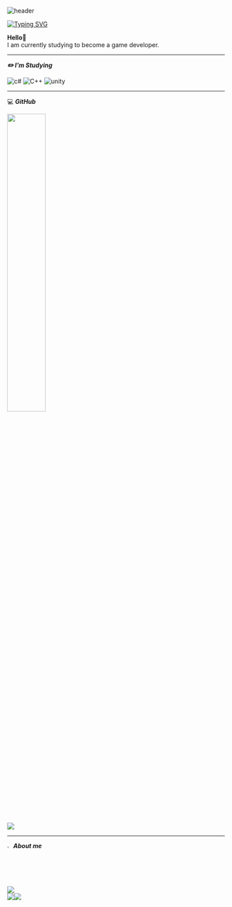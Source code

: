 ![header](https://capsule-render.vercel.app/api?type=waving&color=6994CDEE&text=&animation=twinkling&height=80)

[![Typing SVG](https://readme-typing-svg.demolab.com?font=Alkatra&weight=500&size=45&duration=4000&pause=3&color=6994CDEE&center=false&vCenter=false&multiline=true&repeat=true&width=1000&height=100&lines=Welcome+to+Yebin's+GitHub!👋)](https://git.io/typing-svg)
 
<div align="left">

 **Hello**👋<br>
 I am currently studying to become a game developer.

 ---

 ***✏️ I'm Studying***
 
![c#](https://img.shields.io/badge/C%23-239120?style=for-the-badge&logo=c-sharp&logoColor=white)
![C++](https://img.shields.io/badge/C%2B%2B-00599C?style=for-the-badge&logo=c%2B%2B&logoColor=white)
![unity](https://img.shields.io/badge/Unity-100000?style=for-the-badge&logo=unity&logoColor=white)


</details>


---

 💻 ***GitHub***

<a href="s">
  <img src="https://github-readme-stats.vercel.app/api?username=qls051&theme=tokyonight&show_icons=true" width="42%" />
</a><br>
<a href="s">
  <img src="https://github-readme-stats.vercel.app/api/top-langs/?username=qls051&exclude_repo=dkssud8150.github.io&layout=compact&theme=tokyonight" />
</a>

---

  <img src="https://raw.githubusercontent.com/Tarikul-Islam-Anik/Animated-Fluent-Emojis/master/Emojis/Hand%20gestures/Eyes.png" alt="Eyes" width="2%" /> ***About me***

<a href="https://velog.io/@2yesempty/posts">
  <img src="https://img.shields.io/badge/VELOG-11B48A?style=flat-square&logo=Vimeo&logoColor=white&link=https://velog.io/@2yesempty/posts"/>
</a>

<div style="display:flex; flex-direction:row;">
    <a href="https://www.instagram.com/2yesempty/">
        <img src="https://img.shields.io/badge/Instagram-E4405F?style=for-the-badge&logo=Instagram&logoColor=white"> 
    </a>
    <a href="mailto:qls07050100@gmail.com">
        <img src="https://img.shields.io/badge/Gmail-EA4335?style=for-the-badge&logo=Gmail&logoColor=white"> 
    </a>
